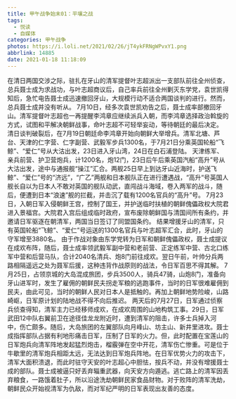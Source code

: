 ```yaml
---
title: 甲午战争始末01：平壤之战
tags:
  - 悦读
  - 自媒体
categories: 甲午战争
photos: https://i.loli.net/2021/02/26/jT4ykFRNgWPvxY1.png
abbrlink: 14885
date: 2021-01-18 11:18:09
---
```


在清日两国交涉之际，驻扎在牙山的清军提督叶志超派出一支部队前往全州侦查，总兵聂士成为求战功，与叶志超商议后，自己率兵前往全州剿灭东学党，袁世凯得知后，急忙电告聂士成迅速撤回牙山，大规模行动不适合两国谈判的进行。然而，总兵聂士成并没有听从。
7月10日，经多次袁世凯劝告之后，聂士成率部撤回牙山。清军提督叶志超也一再提醒李鸿章应继续派兵入朝，而李鸿章选择政治斡旋的方式，试图和平解决朝鲜战事，命叶志超不可轻举妄动，等待朝廷的最后决定。
清日谈判破裂后，在7月19日朝廷命李鸿章开始向朝鲜大举增兵。清军北塘、芦台、天津的仁字营、仁字副营、武毅军步兵1300名，于7月21日分乘英国轮船“飞鲸”、“爱仁”号从大沽出发，23日进入牙山湾，24日在白石浦登陆。
天津练军、亲兵前营、护卫营炮兵，计1200名，炮12门，23日后午后乘英国汽船“高升”号从大沽出发，途中与通报舰“操江”汇合。两舰25日早上到达牙山近海时，护送飞鲸”、“爱仁”号的“济远”，“广乙”两舰和日本舰队正在进行遭遇战，“高升“号英国人舰长自以为日本人不敢对英国的舰队动武，直闯战斗海域，卷入两军的战斗，随后，便遭到日本“浪速”舰的拦截，并击沉了载有1200名官兵的“高升”号。
7月23日，入朝日军入侵朝鲜王宫，控制了国王，并护送临时扶植的朝鲜傀儡政权大院君进入景福宫。大院君入宫后组成临时政府，宣布废除朝鲜国与清国间所有条约，并邀请日军驱逐在朝清军，两国当日签订了同盟国条约。
结果增援牙山的清军，只有英国轮船“飞鲸”、“爱仁”号运送的1300名官兵与叶志超军汇合，此时，牙山的守军增至3880名。
由于作战对象由东学党转为日军和朝鲜傀儡政权，聂士成提议在成欢布阵，随后，聂士成率领武毅军副中营和老前营、正定练军中营、古北口练军中营和后营马队，合计2040名清兵、炮8门前往成欢。翌日午前，叶帅分兵两路相隔遥远之处为聂军后援，这种违背作战原则的战法，令日军百思不得其解。
7月25日，占领京城的大岛混成旅团，步兵3500人，骑兵47骑，山炮8门，准备向牙山进军时，发生了雇佣的朝鲜民夫拐走军粮的逃跑事件，当时的日军很难雇佣到民夫，由此可见，当时的朝鲜人民对日本人是抵触的。再加上朝鲜地势险峻，山路崎岖，日军原计划的陆地战不得不向后推迟。
两天后的7月27日，日军通过侦察兵侦查得知，清军主力已经移师成欢，在成欢周围的山地构筑工事。29日，日军武田12中队右翼前卫在途径佳龙龙附近时，遭到清军的阻击，许多士兵掉入河中，伤亡颇多。随后，大岛旅团的左翼部队向月峰山、坊主山、新井里进攻。聂士成指挥部队占据有利地形痛击日军，压制了日军的火力。但，此时配置在宝莲山的日军炮兵向清军阵地发起猛烈炮击，榴霰弹在空中开花，清军伤亡惨重。可是位于牛歇里的清军炮兵相距太远，无法达到日军炮兵阵地。在日军优势火力的攻击下，清军大面积溃退，而此时驻守天安的叶志超心中胆怯，按兵不动，并没有增援聂士成的部队。聂士成被逼只好丢弃辎重武器，向天安方向遁逃。逃亡路上的清军因丢弃粮食，一路饿着肚子，所以沿途洗劫朝鲜民家食品财物。对于败阵的清军洗劫，朝鲜民众开始视清军为仇敌，而对军纪严明的日军表现出友善的态度。

